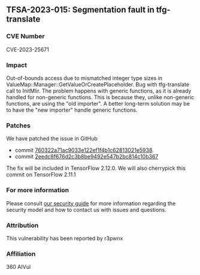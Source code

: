 ## TFSA-2023-015: Segmentation fault in tfg-translate 

### CVE Number
CVE-2023-25671

### Impact
Out-of-bounds access due to mismatched integer type sizes in ValueMap::Manager::GetValueOrCreatePlaceholder. Bug with tfg-translate call to InitMlir. The problem happens with generic functions, as it is already handled for non-generic functions. This is because they, unlike non-generic functions, are using the "old importer". A better long-term solution may be to have the "new importer" handle generic functions.

### Patches
We have patched the issue in GitHub
- commit [760322a71ac9033e122ef1f4b1c62813021e5938](https://github.com/tensorflow/tensorflow/commit/760322a71ac9033e122ef1f4b1c62813021e5938).
- commit [2eedc8f676d2c3b8be9492e547b2bc814c10b367](https://github.com/tensorflow/tensorflow/commit/2eedc8f676d2c3b8be9492e547b2bc814c10b367)

The fix will be included in TensorFlow 2.12.0. We will also cherrypick this commit on TensorFlow 2.11.1


### For more information
Please consult [our security guide](https://github.com/tensorflow/tensorflow/blob/master/SECURITY.md) for more information regarding the security model and how to contact us with issues and questions.


### Attribution
This vulnerability has been reported by r3pwnx

### Affiliation
360 AIVul

